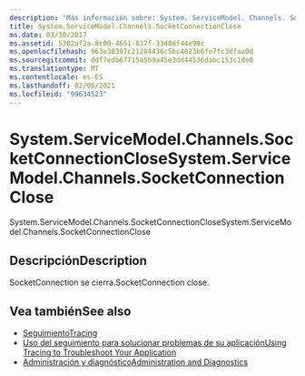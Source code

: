 ```yaml
---
description: 'Más información sobre: System. ServiceModel. Channels. SocketConnectionClose'
title: System.ServiceModel.Channels.SocketConnectionClose
ms.date: 03/30/2017
ms.assetid: 5302af2a-8c00-4651-837f-3348df44e98c
ms.openlocfilehash: 963e38397c21284436c5bc4023b6fe7fc3dfaa0d
ms.sourcegitcommit: ddf7edb67715a5b9a45e3dd44536dabc153c1de0
ms.translationtype: MT
ms.contentlocale: es-ES
ms.lasthandoff: 02/06/2021
ms.locfileid: "99634523"
---
```

# <a name="systemservicemodelchannelssocketconnectionclose"></a><span data-ttu-id="3d7d6-103">System.ServiceModel.Channels.SocketConnectionClose</span><span class="sxs-lookup"><span data-stu-id="3d7d6-103">System.ServiceModel.Channels.SocketConnectionClose</span></span>

<span data-ttu-id="3d7d6-104">System.ServiceModel.Channels.SocketConnectionClose</span><span class="sxs-lookup"><span data-stu-id="3d7d6-104">System.ServiceModel.Channels.SocketConnectionClose</span></span>  
  
## <a name="description"></a><span data-ttu-id="3d7d6-105">Descripción</span><span class="sxs-lookup"><span data-stu-id="3d7d6-105">Description</span></span>  

 <span data-ttu-id="3d7d6-106">SocketConnection se cierra.</span><span class="sxs-lookup"><span data-stu-id="3d7d6-106">SocketConnection close.</span></span>  
  
## <a name="see-also"></a><span data-ttu-id="3d7d6-107">Vea también</span><span class="sxs-lookup"><span data-stu-id="3d7d6-107">See also</span></span>

- [<span data-ttu-id="3d7d6-108">Seguimiento</span><span class="sxs-lookup"><span data-stu-id="3d7d6-108">Tracing</span></span>](index.md)
- [<span data-ttu-id="3d7d6-109">Uso del seguimiento para solucionar problemas de su aplicación</span><span class="sxs-lookup"><span data-stu-id="3d7d6-109">Using Tracing to Troubleshoot Your Application</span></span>](using-tracing-to-troubleshoot-your-application.md)
- [<span data-ttu-id="3d7d6-110">Administración y diagnóstico</span><span class="sxs-lookup"><span data-stu-id="3d7d6-110">Administration and Diagnostics</span></span>](../index.md)
